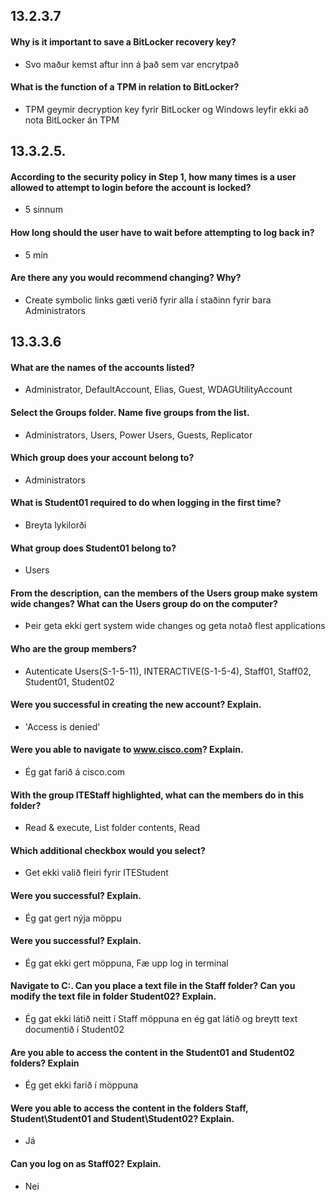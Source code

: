 ## 13.2.3.7
#### Why is it important to save a BitLocker recovery key?
- Svo maður kemst aftur inn á það sem var encrytpað
#### What is the function of a TPM in relation to BitLocker?
- TPM geymir decryption key fyrir BitLocker og Windows leyfir ekki að nota BitLocker án TPM
## 13.3.2.5.
#### According to the security policy in Step 1, how many times is a user allowed to attempt to login before the account is locked?
- 5 sinnum
#### How long should the user have to wait before attempting to log back in?
- 5 mín
#### Are there any you would recommend changing? Why?
- Create symbolic links gæti verið fyrir alla í staðinn fyrir bara Administrators
## 13.3.3.6
#### What are the names of the accounts listed?
- Administrator, DefaultAccount, Elias, Guest, WDAGUtilityAccount
#### Select the Groups folder. Name five groups from the list.
- Administrators, Users, Power Users, Guests, Replicator
#### Which group does your account belong to?
- Administrators
#### What is Student01 required to do when logging in the first time?
- Breyta lykilorði
#### What group does Student01 belong to?
- Users
#### From the description, can the members of the Users group make system wide changes? What can the Users group do on the computer?
- Þeir geta ekki gert system wide changes og geta notað flest applications
#### Who are the group members?
- Autenticate Users(S-1-5-11), INTERACTIVE(S-1-5-4), Staff01, Staff02, Student01, Student02
#### Were you successful in creating the new account? Explain.
- 'Access is denied'
#### Were you able to navigate to www.cisco.com? Explain.
- Ég gat farið á cisco.com 
#### With the group ITEStaff highlighted, what can the members do in this folder?
- Read & execute, List folder contents, Read
#### Which additional checkbox would you select?
- Get ekki valið fleiri fyrir ITEStudent
#### Were you successful? Explain.
- Ég gat gert nýja möppu
#### Were you successful? Explain.
- Ég gat ekki gert möppuna, Fæ upp log in terminal
#### Navigate to C:\. Can you place a text file in the Staff folder? Can you modify the text file in folder Student02? Explain. 
- Ég gat ekki látið neitt í Staff möppuna en ég gat látið og breytt text documentið í Student02
#### Are you able to access the content in the Student01 and Student02 folders? Explain
- Ég get ekki farið í möppuna
#### Were you able to access the content in the folders Staff, Student\Student01 and Student\Student02? Explain.
- Já
#### Can you log on as Staff02? Explain.
- Nei








